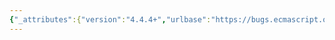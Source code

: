 ```yaml
---
{"_attributes":{"version":"4.4.4+","urlbase":"https://bugs.ecmascript.org/","maintainer":"dherman@mozilla.com"},"bug":{"bug_id":937,"creation_ts":"2012-11-07 07:37:00 -0800","short_desc":"15.(14,15,16).1.1 - obj => iterable","delta_ts":"2012-11-23 09:45:24 -0800","product":"Draft for 6th Edition","component":"technical issue","version":"Rev 11: October 26, 2012 Draft","rep_platform":"All","op_sys":"All","bug_status":"RESOLVED","resolution":"FIXED","priority":"Normal","bug_severity":"trivial","everconfirmed":true,"reporter":{"uid":"nathan.wall","name":"Nathan Wall"},"assigned_to":{"uid":"allen","name":"Allen Wirfs-Brock"},"long_desc":[{"commentid":2431,"comment_count":0,"who":{"uid":"nathan.wall","name":"Nathan Wall"},"bug_when":"2012-11-07 07:37:32 -0800","thetext":"In 15.14.1.1 (MapInitialisation), step 4d says \"Let itr be the result of calling the Invoke abstraction operation with iterator, obj, and an empty List as arguments.\" Shouldn't it be \"iterable\" instead of \"obj\"? It looks like as it is now \"iterable\" is never used in the algorithm.\n\nLikewise for sections 15.15.1.1 and 15.16.1.1."},{"commentid":2544,"comment_count":1,"who":{"uid":"allen","name":"Allen Wirfs-Brock"},"bug_when":"2012-11-22 12:31:50 -0800","thetext":"corrected in rev 12 editor's draft"},{"commentid":2587,"comment_count":2,"who":{"uid":"allen","name":"Allen Wirfs-Brock"},"bug_when":"2012-11-23 09:45:24 -0800","thetext":"corrected in rev 12, Nov. 22, 2012 draft"}]}}
---
```

